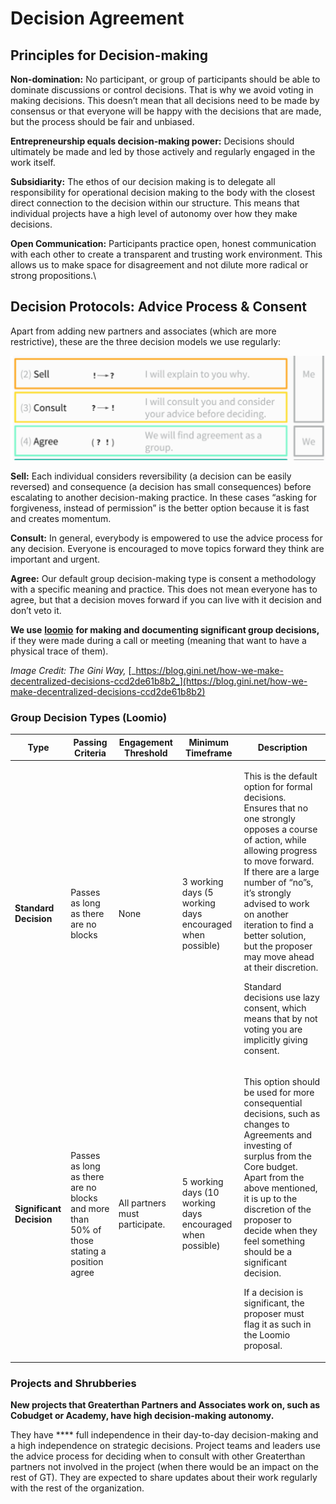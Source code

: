 # Decision Agreement

## Principles for Decision-making

**Non-domination:** No participant, or group of participants should be able to dominate discussions or control decisions. That is why we avoid voting in making decisions. This doesn’t mean that all decisions need to be made by consensus or that everyone will be happy with the decisions that are made, but the process should be fair and unbiased.

**Entrepreneurship equals decision-making power:** Decisions should ultimately be made and led by those actively and regularly engaged in the work itself.

**Subsidiarity:** The ethos of our decision making is to delegate all responsibility for operational decision making to the body with the closest direct connection to the decision within our structure. This means that individual projects have a high level of autonomy over how they make decisions.

**Open Communication:** Participants practice open, honest communication with each other to create a transparent and trusting work environment. This allows us to make space for disagreement and not dilute more radical or strong propositions.\


## Decision Protocols: Advice Process & Consent

Apart from adding new partners and associates (which are more restrictive), these are the three decision models we use regularly:

![](<../.gitbook/assets/image (3).png>)

**Sell:** Each individual considers reversibility (a decision can be easily reversed) and consequence (a decision has small consequences) before escalating to another decision-making practice. In these cases “asking for forgiveness, instead of permission” is the better option because it is fast and creates momentum.

**Consult:** In general, everybody is empowered to use the advice process for any decision. Everyone is encouraged to move topics forward they think are important and urgent.

**Agree:** Our default group decision-making type is consent a methodology with a specific meaning and practice. This does not mean everyone has to agree, but that a decision moves forward if you can live with it decision and don’t veto it.

**We use** [**loomio**](https://www.loomio.org/g/w924AJC6/greaterthan-core) **for making and documenting significant group decisions,** if they were made during a call or meeting (meaning that want to have a physical trace of them).

_Image Credit: The Gini Way,_ [_https://blog.gini.net/how-we-make-decentralized-decisions-ccd2de61b8b2_](https://blog.gini.net/how-we-make-decentralized-decisions-ccd2de61b8b2)

### Group Decision Types (Loomio)

| Type                     | Passing Criteria                                                                          | Engagement Threshold           | Minimum Timeframe                                         | Description                                                                                                                                                                                                                                                                                                                                                                                                                                            |
| ------------------------ | ----------------------------------------------------------------------------------------- | ------------------------------ | --------------------------------------------------------- | ------------------------------------------------------------------------------------------------------------------------------------------------------------------------------------------------------------------------------------------------------------------------------------------------------------------------------------------------------------------------------------------------------------------------------------------------------ |
| **Standard Decision**    | Passes as long as there are no blocks                                                     | None                           | 3 working days (5 working days encouraged when possible)  | <p>This is the default option for formal decisions. Ensures that no one strongly opposes a course of action, while allowing progress to move forward. If there are a large number of “no”s, it’s strongly advised to work on another iteration to find a better solution, but the proposer may move ahead at their discretion.</p><p></p><p>Standard decisions use lazy consent, which means that by not voting you are implicitly giving consent.</p> |
| **Significant Decision** | Passes as long as there are no blocks and more than 50% of those stating a position agree | All partners must participate. | 5 working days (10 working days encouraged when possible) | <p>This option should be used for more consequential decisions, such as changes to Agreements and investing of surplus from the Core budget. Apart from the above mentioned, it is up to the discretion of the proposer to decide when they feel something should be a significant decision.</p><p></p><p>If a decision is significant, the proposer must flag it as such in the Loomio proposal.</p>                                                  |

### **Projects and Shrubberies**&#x20;

**New projects that Greaterthan Partners and Associates work on, such as Cobudget or Academy, have high decision-making autonomy.**&#x20;

They have **** full independence in their day-to-day decision-making and a high independence on strategic decisions. Project teams and leaders use the advice process for deciding when to consult with other Greaterthan partners not involved in the project (when there would be an impact on the rest of GT). They are expected to share updates about their work regularly with the rest of the organization.
